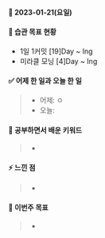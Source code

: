 #### 📆 2023-01-21(요일)
#### 🐎 습관 목표 현황

-   1일 1커밋 [19]Day ~ Ing
-   미라클 모닝 [4]Day ~ Ing

#### ✅ 어제 한 일과 오늘 한 일 
> - 어제:  ㅇ
> - 오늘:  

#### 🤔 공부하면서 배운 키워드

> -

#### ⚡ 느낀 점

> -

#### 🎯 이번주 목표

> -
